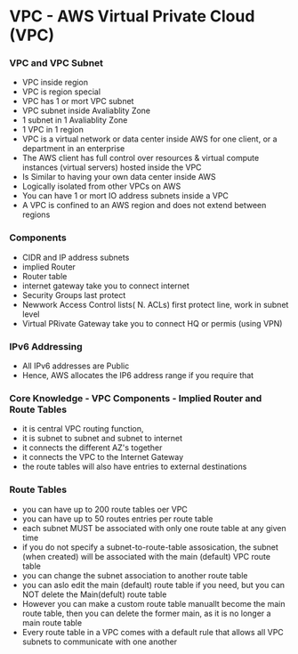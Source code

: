 # VPC - AWS Virtual Private Cloud (VPC)
### VPC and VPC Subnet
- VPC inside region
- VPC is region special
- VPC has 1 or mort VPC subnet
- VPC subnet inside Avaliablity Zone
- 1 subnet in 1 Avaliablity Zone
- 1 VPC in 1 region
- VPC is a virtual network or data center inside AWS for one client, or a department in an enterprise
- The AWS client has full control over resources & virtual compute instances (virtual servers) hosted inside the VPC
- Is Similar to having your own data center inside AWS
- Logically isolated from other VPCs on AWS
- You can have 1 or mort IO address subnets inside a VPC
- A VPC is confined to an AWS region and does not extend between regions
### Components
- CIDR and IP address subnets
- implied Router
- Router table
- internet gateway take you to connect internet
- Security Groups last protect
- Newwork Access Control lists( N. ACLs) first protect line, work in subnet level
- Virtual PRivate Gateway take you to connect HQ or permis (using VPN)
### IPv6 Addressing
- All IPv6 addresses are Public
- Hence, AWS allocates the IP6 address range if you require that
### Core Knowledge - VPC Components - Implied Router and Route Tables
- it is central VPC routing function,
- it is subnet to subnet and subnet to internet
- it connects the different AZ's together 
- it connects the VPC to the Internet Gateway
- the route tables will also have entries to external destinations
### Route Tables
- you can have up to 200 route tables oer VPC
- you can have up to 50 routes entries per route table
- each subnet MUST be associated with only one route table at any given time
- if you do not specify a subnet-to-route-table assosication, the subnet (when created) will be associated with the main (default) VPC route table
- you can change the subnet association to another route table
- you can aslo edit the main (default) route table if you need, but you can NOT delete the Main(defult) route table
- However you can make a custom route table manuallt become the main route table, then you can delete the former main, as it is no longer a main route table
- Every route table in a VPC comes with a default rule that allows all VPC subnets to communicate with one another
